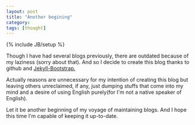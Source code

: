 ```yaml
---
layout: post
title: "Another begining"
category: 
tags: [thought]
---
```

{% include JB/setup %}

Though I have had several blogs previously, there are outdated because of my laziness (sorry about that). 
And so I decide to create this blog thanks to github and 
<a href="http://jekyllbootstrap.com/">
Jekyll-Bootstrap.
</a>

Actually reasons are unnecessary for my intention of creating this blog but leaving others unreclaimed, if any, just dumping stuffs that come into my mind and a desire of using English purely(for I&#39;m not a native speaker of English).

Let it be another beginning of my voyage of maintaining blogs. And I hope this time I&#39;m capable of keeping it up-to-date.

